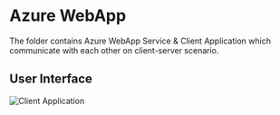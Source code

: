 # Azure WebApp

The folder contains Azure WebApp Service & Client Application which communicate with each other on client-server scenario.

## User Interface
![Client Application](https://github.com/arghya-chowdhury/AzureSamples/blob/master/WebApp/ClientInterface.png)

